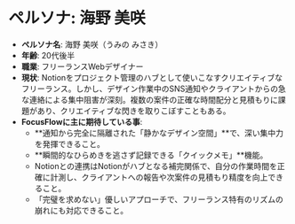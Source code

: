 # ペルソナ: 海野 美咲

- **ペルソナ名**: 海野 美咲（うみの みさき）
- **年齢**: 20代後半
- **職業**: フリーランスWebデザイナー
- **現状**: Notionをプロジェクト管理のハブとして使いこなすクリエイティブなフリーランス。しかし、デザイン作業中のSNS通知やクライアントからの急な連絡による集中阻害が深刻。複数の案件の正確な時間配分と見積もりに課題があり、クリエイティブな閃きを取りこぼすこともある。
- **FocusFlowに主に期待している事**:
  - **通知から完全に隔離された「静かなデザイン空間」**で、深い集中力を発揮できること。
  - **瞬間的なひらめきを逃さず記録できる「クイックメモ」**機能。
  - Notionとの連携はNotionがハブとなる補完関係で、自分の作業時間を正確に計測し、クライアントへの報告や次案件の見積もり精度を向上できること。
  - 「完璧を求めない」優しいアプローチで、フリーランス特有のリズムの崩れにも対応できること。
